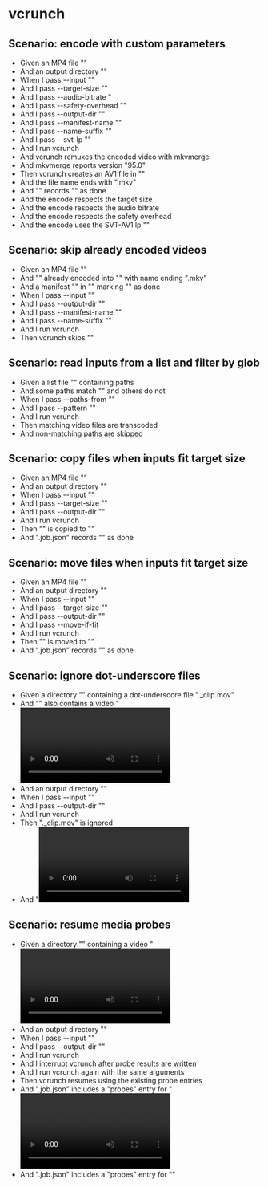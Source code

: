 # vcrunch

## Scenario: encode with custom parameters
* Given an MP4 file "<src>"
* And an output directory "<out>"
* When I pass --input "<src>"
* And I pass --target-size "<size>"
* And I pass --audio-bitrate "<audio>"
* And I pass --safety-overhead "<overhead>"
* And I pass --output-dir "<out>"
* And I pass --manifest-name "<manifest>"
* And I pass --name-suffix "<suffix>"
* And I pass --svt-lp "<lp>"
* And I run vcrunch
* And vcrunch remuxes the encoded video with mkvmerge
* And mkvmerge reports version "95.0"
* Then vcrunch creates an AV1 file in "<out>"
* And the file name ends with "<suffix>.mkv"
* And "<manifest>" records "<src>" as done
* And the encode respects the target size
* And the encode respects the audio bitrate
* And the encode respects the safety overhead
* And the encode uses the SVT-AV1 lp "<lp>"

## Scenario: skip already encoded videos
* Given an MP4 file "<src>"
* And "<src>" already encoded into "<out>" with name ending "<suffix>.mkv"
* And a manifest "<manifest>" in "<out>" marking "<src>" as done
* When I pass --input "<src>"
* And I pass --output-dir "<out>"
* And I pass --manifest-name "<manifest>"
* And I pass --name-suffix "<suffix>"
* And I run vcrunch
* Then vcrunch skips "<src>"

## Scenario: read inputs from a list and filter by glob
* Given a list file "<list>" containing paths
* And some paths match "<pattern>" and others do not
* When I pass --paths-from "<list>"
* And I pass --pattern "<pattern>"
* And I run vcrunch
* Then matching video files are transcoded
* And non-matching paths are skipped

## Scenario: copy files when inputs fit target size
* Given an MP4 file "<src>"
* And an output directory "<out>"
* When I pass --input "<src>"
* And I pass --target-size "<size>"
* And I pass --output-dir "<out>"
* And I run vcrunch
* Then "<src>" is copied to "<out>"
* And ".job.json" records "<src>" as done

## Scenario: move files when inputs fit target size
* Given an MP4 file "<src>"
* And an output directory "<out>"
* When I pass --input "<src>"
* And I pass --target-size "<size>"
* And I pass --output-dir "<out>"
* And I pass --move-if-fit
* And I run vcrunch
* Then "<src>" is moved to "<out>"
* And ".job.json" records "<src>" as done

## Scenario: ignore dot-underscore files
* Given a directory "<src>" containing a dot-underscore file "._clip.mov"
* And "<src>" also contains a video "<video>"
* And an output directory "<out>"
* When I pass --input "<src>"
* And I pass --output-dir "<out>"
* And I run vcrunch
* Then "._clip.mov" is ignored
* And "<video>" is processed

## Scenario: resume media probes
* Given a directory "<src>" containing a video "<video>" and a non-video "<asset>"
* And an output directory "<out>"
* When I pass --input "<src>"
* And I pass --output-dir "<out>"
* And I run vcrunch
* And I interrupt vcrunch after probe results are written
* And I run vcrunch again with the same arguments
* Then vcrunch resumes using the existing probe entries
* And ".job.json" includes a "probes" entry for "<video>"
* And ".job.json" includes a "probes" entry for "<asset>"
